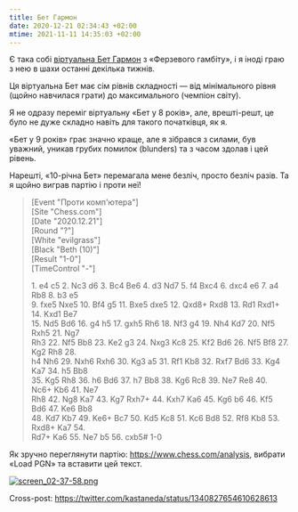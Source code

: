 ```yaml
---
title: Бет Гармон
date: 2020-12-21 02:34:43 +02:00
mtime: 2021-11-11 14:35:03 +02:00
---
```


Є така собі [віртуальна Бет Гармон][1] з «Ферзевого гамбіту», і я іноді граю з нею в шахи останні декілька тижнів.

Ця віртуальна Бет має сім рівнів складності — від мінімального рівня (щойно навчилася грати) до максимального (чемпіон світу).

Я не одразу переміг віртуальну «Бет у 8 років», але, врешті-решт, це було не дуже складно навіть для такого початківця, як я.

«Бет у 9 років» грає значно краще, але я зібрався з силами, був уважний, уникав грубих помилок (blunders) та з часом здолав і цей рівень.

Нарешті, «10-річна Бет» перемагала мене безліч, просто безліч разів. Та я щойно виграв партію і проти неї!

> \[Event \"Проти комп'ютера\"\]\
> \[Site \"Chess.com\"\]\
> \[Date \"2020.12.21\"\]\
> \[Round \"?\"\]\
> \[White \"evilgrass\"\]\
> \[Black \"Beth (10)\"\]\
> \[Result \"1-0\"\]\
> \[TimeControl \"-\"]
>
> 1\. e4 c5 2. Nc3 d6 3. Bc4 Be6 4. d3 Nd7 5. f4 Bxc4 6. dxc4 e6 7. a4 Rb8 8. b3 e5\
> 9\. fxe5 Nxe5 10. Bf4 g5 11. Bxe5 dxe5 12. Qxd8+ Rxd8 13. Rd1 Rxd1+ 14. Kxd1 Be7\
> 15\. Nd5 Bd6 16. g4 h5 17. gxh5 Rh6 18. Nf3 g4 19. Nh4 Kd7 20. Nf5 Rxh5 21. Ng7\
> Rh3 22. Nf5 Bb8 23. Ke2 g3 24. Nxg3 Kc8 25. Kf2 Bd6 26. Nf5 Bf8 27. Kg2 Rh8 28.\
> h4 Nh6 29. Nxh6 Rxh6 30. Kg3 a5 31. Rf1 Kb8 32. Rxf7 Bd6 33. Kg4 Ka7 34. h5 Bb8\
> 35\. Kg5 Rh8 36. h6 Bd6 37. h7 Bb8 38. Kg6 Rc8 39. Ne7 Re8 40. Nc6+ Kb6 41. Ne7\
> Rh8 42. Ng8 Ka7 43. Kg7 Rxh7+ 44. Kxh7 Ka6 45. Kg6 b6 46. Kf5 Bd6 47. Ke6 Bb8\
> 48\. Kd7 Kb7 49. Ke6+ Bc7 50. Kd5 Kc8 51. Kc6 Bd8 52. Rf8 Kb8 53. Rxd8+ Ka7 54.\
> Rd7+ Ka6 55. Ne7 b5 56. cxb5# 1-0

Як зручно переглянути партію: <https://www.chess.com/analysis>, вибрати «Load PGN» та вставити цей текст.

[![screen_02-37-58.png](/uploads/screen_02-37-58.png)](/uploads/screen_02-37-58.png)

Cross-post: <https://twitter.com/kastaneda/status/1340827654610628613>

[1]: https://www.chess.com/terms/beth-harmon-queens-gambit
